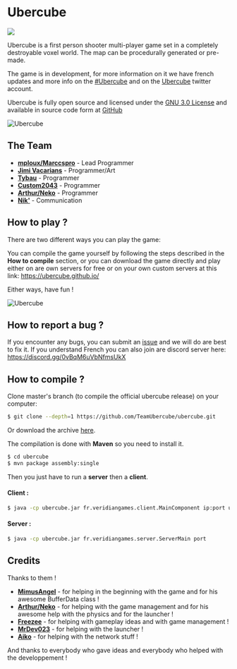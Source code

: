 
Ubercube
===
![](https://travis-ci.org/ubercube/ubercube.svg?branch=develop)

Ubercube is a first person shooter multi-player game set in a completely destroyable voxel world.
The map can be procedurally generated or pre-made.

The game is in development, for more information on it we have french updates and more info on the [#Ubercube](https://twitter.com/hashtag/Ubercube?src=hash) and on the [Ubercube](https://twitter.com/UbercubeGame) twitter account.

Ubercube is fully open source and licensed under the [GNU 3.0 License](http://www.gnu.org/licenses/) and available in source code form at [GitHub](https://github.com/TeamUbercube/ubercube)

![Ubercube](https://cdn.pgmp.dev/photos/ubercube.png "Ubercube")

## The Team
- **[mploux/Marccspro](https://github.com/mploux)** - Lead Programmer
- **[Jimi Vacarians](https://github.com/jb-perrier)** - Programmer/Art
- **[Tybau](https://github.com/Tybau)** - Programmer
- **[Custom2043]()** - Programmer
- **[Arthur/Neko](https://twitter.com/ArthurBaurens)** - Programmer
- **[Nik'](https://twitter.com/NikGraph)** - Communication

## How to play ?
There are two different ways you can play the game:

You can compile the game yourself by following the steps described in the **How to compile** section, or
you can download the game directly and play either on are own servers for free or on your own custom servers at this link: https://ubercube.github.io/

Either ways, have fun !

![Ubercube](http://i.imgur.com/D7qmGQP.png "Ubercube")

## How to report a bug ?
If you encounter any bugs, you can submit an [issue](https://github.com/ubercube/ubercube/issues) and we will do are best to fix it. If you understand French you can also join are discord server here: https://discord.gg/0vBqM6uVbNfmsUkX

## How to compile ?

Clone master's branch (to compile the official ubercube release) on your computer:
```sh
$ git clone --depth=1 https://github.com/TeamUbercube/ubercube.git
```

Or download the archive [here](https://github.com/TeamUbercube/ubercube/archive/master.zip).

The compilation is done with **Maven** so you need to install it.
```sh
$ cd ubercube
$ mvn package assembly:single
```

Then you just have to run a **server** then a **client**.

#### Client :

```sh
$ java -cp ubercube.jar fr.veridiangames.client.MainComponent ip:port username
```
#### Server :

```sh
$ java -cp ubercube.jar fr.veridiangames.server.ServerMain port
```

## Credits
Thanks to them !
- **[MimusAngel](https://twitter.com/Mimus_Angel)** - for helping in the beginning with the game and for his awesome BufferData class !
- **[Arthur/Neko](https://twitter.com/ArthurBaurens)** - for helping with the game management and for his awesome help with the physics and for the launcher !
- **[Freezee](https://twitter.com/Freezee_Freeze)** - for helping with gameplay ideas and with game management !
- **[MrDev023](https://twitter.com/MrDev023)** - for helping with the launcher !
- **[Aiko](https://twitter.com/YanisAtl)** - for helping with the network stuff !

And thanks to everybody who gave ideas and everybody who helped with the developpement !
